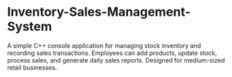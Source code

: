 # Inventory-Sales-Management-System
A simple C++ console application for managing stock inventory and recording sales transactions. Employees can add products, update stock, process sales, and generate daily sales reports. Designed for medium-sized retail businesses.
